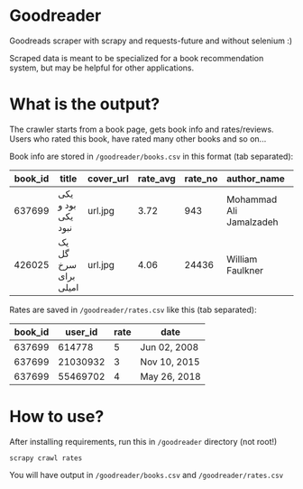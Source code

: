 # Goodreader

Goodreads scraper with scrapy and requests-future and without selenium :)

Scraped data is meant to be specialized for a book recommendation system, but may be helpful for other applications.

# What is the output?

The crawler starts from a book page, gets book info and rates/reviews. Users who rated this book, have rated many other books and so on...

Book info are stored in `/goodreader/books.csv` in this format (tab separated):

book_id	| title	| cover_url	| rate_avg | rate_no | author_name | author_id
--- | --- | --- | --- | --- | --- | ---
637699 |	یکی بود و یكی نبود | url.jpg |	3.72	| 943	| Mohammad Ali Jamalzadeh |	607716
426025 | یک گل سرخ برای امیلی	| url.jpg	| 4.06 |	24436 |	William Faulkner |3535

Rates are saved in `/goodreader/rates.csv` like this (tab separated):

book_id | user_id | rate | date 
--- | --- | --- | --- 
637699 |	614778 |	5 |	Jun 02, 2008
637699 |	21030932 |	3 |	Nov 10, 2015
637699 |	55469702 |	4 |	May 26, 2018

# How to use?

After installing requirements, run this in `/goodreader` directory (not root!)
```
scrapy crawl rates
```
You will have output in `/goodreader/books.csv` and `/goodreader/rates.csv`
